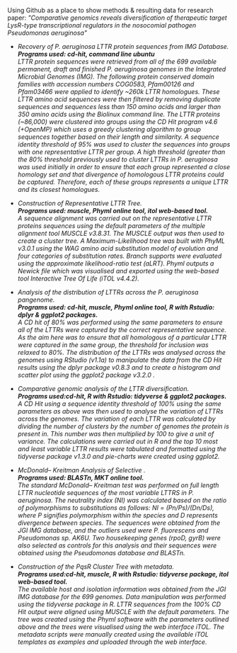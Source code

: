 Using Github as a place to show methods & resulting data for research paper:  <i>"Comparative genomics reveals diversification of therapeutic target LysR-type transcriptional regulators in the nosocomial pathogen Pseudomonas aeruginosa"<i>


- Recovery of P. aeruginosa LTTR protein sequences from IMG Database. <br>
**Programs used: cd-hit, command line ubuntu**<br>
LTTR protein sequences were retrieved from all of the 699 available permanent, draft and finished P. aeruginosa genomes in the Integrated Microbial Genomes (IMG). The following protein conserved domain families with accession numbers COG0583, Pfam00126 and Pfam03466 were applied to identify ~260k LTTR homologues. These LTTR amino acid sequences were then filtered by removing duplicate sequences and sequences less than 150 amino acids and larger than 350 amino acids using the Biolinux command line.  The LTTR proteins (~86,000) were clustered into groups using the CD Hit program v4.6 (+OpenMP)  which uses a greedy clustering algorithm to group sequences together based on their length and similarity. A sequence identity threshold of 95% was used to cluster the sequences into groups with one representative LTTR per group. A high threshold (greater than the 80% threshold previously used to cluster LTTRs in P. aeruginosa
was used initially in order to ensure that each group represented a close homology set and that divergence of homologous LTTR proteins could be captured. Therefore, each of these groups represents a unique LTTR and its closest homologues.


- Construction of Representative LTTR Tree. <br>
**Programs used: muscle, Phyml online tool, itol web-based tool.**<br>
A sequence alignment was carried out on the representative LTTR proteins sequences using the default parameters of the multiple alignment tool MUSCLE v3.8.31. The MUSCLE output was then used to create a cluster tree. A Maximum-Likelihood tree was built with PhyML v3.0.1  using the WAG amino acid substitution model of evolution and four categories of substitution rates. Branch supports were evaluated using the approximate likelihood-ratio test (aLRT). Phyml outputs a Newick file which was visualised and exported using the web-based tool Interactive Tree Of Life (iTOL v4.4.2).


- Analysis of the distribution of LTTRs across the P. aeruginosa pangenome. <br>
**Programs used: cd-hit, muscle, Phyml online tool, R with Rstudio: dplyr & ggplot2 packages.**<br>
A CD hit of 80% was performed using the same parameters to ensure all of the LTTRs were captured by the correct representative sequence. As the aim here was to ensure that all homologous of a particular LTTR were captured in the same group, the threshold for inclusion was relaxed to 80%. The distribution of the LTTRs was analysed across the genomes using RStudio (v1.1a) to manipulate the data from the CD Hit results using the dplyr package v0.8.3 and to create a histogram and scatter plot using the ggplot2 package v3.2.0 .

- Comparative genomic analysis of the LTTR diversification. <br>
**Programs used:cd-hit, R with Rstudio: tidyverse & ggplot2 packages.**<br>
A CD Hit using a sequence identity threshold of 100% using the same parameters as above was then used to analyse the variation of LTTRs across the genomes. The variation of each LTTR was calculated by dividing the number of clusters by the number of genomes the protein is present in. This number was then multiplied by 100 to give a unit of variance. The calculations were carried out in R and the top 10 most and least variable LTTR results were tabulated and formatted using the tidyverse package v1.3.0 and pie-charts were created using ggplot2.


- McDonald– Kreitman Analysis of Selective . <br>
**Programs used: BLASTn, MKT online tool.**<br>
The standard McDonald– Kreitman test was performed on full length LTTR nucleotide sequences of the most variable LTTRS in P. aeruginosa. The neutrality index (NI) was calculated based on the ratio of polymorphisms to substitutions as follows: NI = (Pn/Ps)/(Dn/Ds), where P signifies polymorphism within the species and D represents divergence between species. The sequences were obtained from the JGI IMG database, and the outliers used were P. fluorescens and Pseudomonas sp. AK6U.  Two housekeeping genes (rpoD, gyrB) were also selected as controls for this analysis and their sequences were obtained using the Pseudomonas database and BLASTn.

- Construction of the PqsR Cluster Tree with metadata. <br>
**Programs used:cd-hit, muscle, R with Rstudio: tidyverse package, itol web-based tool.**<br>
The available host and isolation information was obtained from the JGI IMG database for the 699 genomes. Data manipulation was performed using the tidyverse package in R. LTTR sequences from the 100% CD Hit output were aligned using MUSCLE with the default parameters. The tree was created using the Phyml software with the parameters outlined above and the trees were visualised using the web interface iTOL. The metadata scripts were manually created using the available iTOL templates as examples and uploaded through the web interface. 



